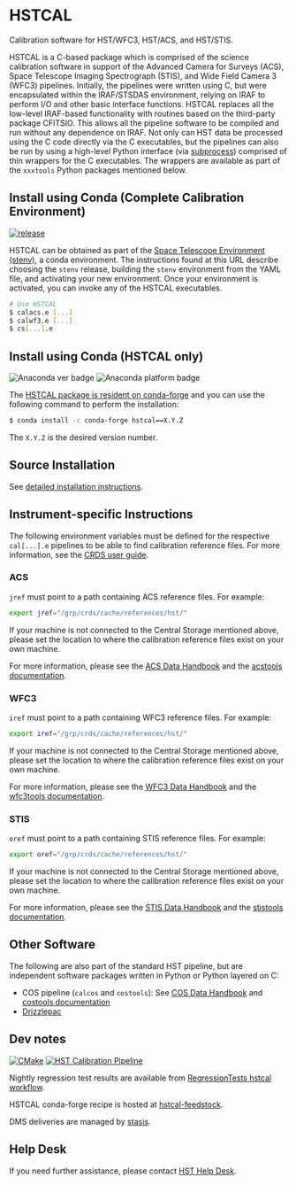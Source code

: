 # HSTCAL

Calibration software for HST/WFC3, HST/ACS, and HST/STIS.

HSTCAL is a C-based package which is comprised of the science calibration
software in support of the Advanced Camera for Surveys (ACS), Space Telescope
Imaging Spectrograph (STIS), and Wide Field Camera 3 (WFC3) pipelines. Initially, the
pipelines were written using C, but were encapsulated within the IRAF/STSDAS
environment, relying on IRAF to perform I/O and other basic interface
functions. HSTCAL replaces all the low-level IRAF-based functionality with routines
based on the third-party package CFITSIO. This allows all the pipeline
software to be compiled and run without any dependence on IRAF. Not only
can HST data be processed using the C code directly via the C executables,
but the pipelines can also be run by using a high-level Python interface
(via [subprocess](https://docs.python.org/3/library/subprocess.html))
comprised of thin wrappers for the C executables. The wrappers are available
as part of the `xxxtools` Python packages mentioned below.

## Install using Conda (Complete Calibration Environment)

[![release](https://img.shields.io/github/v/release/spacetelescope/stenv)](https://github.com/spacetelescope/stenv/releases)

HSTCAL can be obtained as part of the
[Space Telescope Environment (stenv)](https://stenv.readthedocs.io/en/latest/),
a conda environment.  The instructions found at this URL describe
choosing the ``stenv`` release, building the ``stenv``
environment from the YAML file, and activating your new environment. Once your environment
is activated, you can invoke any of the HSTCAL executables.

```bash
# Use HSTCAL
$ calacs.e [...]
$ calwf3.e [...]
$ cs[...].e
```

## Install using Conda (HSTCAL only)

![Anaconda ver badge](https://anaconda.org/conda-forge/hstcal/badges/version.svg)
![Anaconda platform badge](https://anaconda.org/conda-forge/hstcal/badges/platforms.svg)

The [HSTCAL package is resident on conda-forge](https://anaconda.org/conda-forge/hstcal)
and you can use the following command to perform the installation:

```bash
$ conda install -c conda-forge hstcal==X.Y.Z
```
The `X.Y.Z` is the desired version number.

## Source Installation

See [detailed installation instructions](INSTALL.md).

## Instrument-specific Instructions

The following environment variables must be defined for the respective `cal[...].e` pipelines
to be able to find calibration reference files. For more information, see the
[CRDS user guide](https://hst-crds.stsci.edu/static/users_guide/index.html).

### ACS

`jref` must point to a path containing ACS reference files. For example:

```bash
export jref="/grp/crds/cache/references/hst/"
```

If your machine is not connected to the Central Storage mentioned above, please set
the location to where the calibration reference files exist on your own machine.

For more information, please see the [ACS Data Handbook](https://hst-docs.stsci.edu/acsdhb)
and the [acstools documentation](https://acstools.readthedocs.io/).

### WFC3

`iref` must point to a path containing WFC3 reference files. For example:

```bash
export iref="/grp/crds/cache/references/hst/"
```

If your machine is not connected to the Central Storage mentioned above, please set
the location to where the calibration reference files exist on your own machine.

For more information, please see the [WFC3 Data Handbook](https://hst-docs.stsci.edu/wfc3dhb)
and the [wfc3tools documentation](https://wfc3tools.readthedocs.io/).

### STIS

`oref` must point to a path containing STIS reference files. For example:

```bash
export oref="/grp/crds/cache/references/hst/"
```

If your machine is not connected to the Central Storage mentioned above, please set
the location to where the calibration reference files exist on your own machine.

For more information, please see the [STIS Data Handbook](https://hst-docs.stsci.edu/stisdhb)
and the [stistools documentation](https://stistools.readthedocs.io/).

## Other Software

The following are also part of the standard HST pipeline, but are independent software
packages written in Python or Python layered on C:

* COS pipeline (`calcos` and `costools`): See [COS Data Handbook](https://www.stsci.edu/hst/cos/documents/handbooks/datahandbook/COS_cover.html) and [costools documentation](https://costools.readthedocs.io/)
* [Drizzlepac](https://www.stsci.edu/scientific-community/software/drizzlepac.html)

## Dev notes

[![CMake](https://github.com/spacetelescope/hstcal/actions/workflows/cmake.yml/badge.svg?branch=main)](https://github.com/spacetelescope/hstcal/actions/workflows/cmake.yml)
[![HST Calibration Pipeline](https://github.com/spacetelescope/RegressionTests/actions/workflows/hstcal.yml/badge.svg?branch=main)](https://github.com/spacetelescope/RegressionTests/actions/workflows/hstcal.yml)

Nightly regression test results are available from
[RegressionTests hstcal workflow](https://github.com/spacetelescope/RegressionTests/actions/workflows/hstcal.yml).

HSTCAL conda-forge recipe is hosted at [hstcal-feedstock](https://github.com/conda-forge/hstcal-feedstock/).

DMS deliveries are managed by [stasis](https://github.com/spacetelescope/stasis).

## Help Desk

If you need further assistance, please contact [HST Help Desk](https://hsthelp.stsci.edu).
